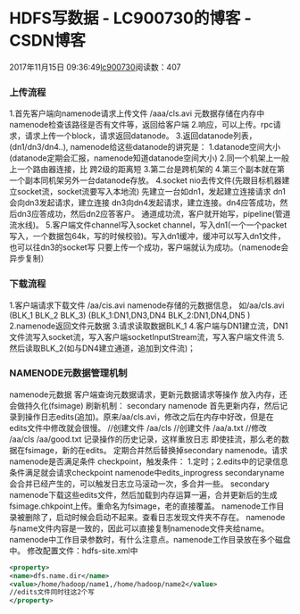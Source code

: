 # HDFS写数据 - LC900730的博客 - CSDN博客
2017年11月15日 09:36:49[lc900730](https://me.csdn.net/LC900730)阅读数：407
### 上传流程
1.首先客户端向namenode请求上传文件  /aaa/cls.avi 
    元数据存储在内存中 
    namenode检查该路径是否有文件等，返回给客户端
2.响应，可以上传。rpc请求，请求上传一个block，请求返回datanode。 
3.返回datanode列表，(dn1/dn3/dn4..), 
     namenode给这些datanode的讲究是： 
     1.datanode空间大小(datanode定期会汇报，namenode知道datanode空间大小) 
     2.同一个机架上一般上一个路由器连接，比 跨2级的距离短 
     3.第二台是跨机架的 
     4.第三个副本就在第一个副本同机架另外一台datanode存放。
4.socket nio去传文件(先跟目标机器建立socket流，socket流要写入本地流) 
先建立一台如dn1，发起建立连接请求 
dn1会向dn3发起请求，建立连接 
dn3向dn4发起请求，建立连接。dn4应答成功，然后dn3应答成功，然后dn2应答客户。 
通道成功流，客户就开始写，pipeline(管道流水线)。 
5.客户端文件channel写入socket channel，写入dn1(一个一个packet写入，一个数据包64k，写的时候校验)。写入dn1缓冲，缓冲可以写入dn1文件，也可以往dn3的socket写 
只要上传一个成功，客户端就认为成功。（namenode会异步复制）
### 下载流程
1.客户端请求下载文件 /aa/cis.avi 
namenode存储的元数据信息， 
如/aa/cls.avi (BLK_1 BLK_2 BLK_3) (BLK_1:DN1,DN3,DN4  BLK_2:DN1,DN4,DN5  ) 
2.namenode返回文件元数据 
3.请求读取数据BLK_1 
4.客户端与DN1建立流，DN1文件流写入socket流，写入客户端socketInputStream流，写入客户端文件流 
5.然后读取BLK_2(如与DN4建立通道，追加到文件流)；
### NAMENODE元数据管理机制
namenode元数据 
客户端查询元数据请求，更新元数据请求等操作 
放入内存，还会做持久化(fsimage) 
刷新机制： 
secondary namenode 
首先更新内存，然后记录到操作日志edits(追加)。原来/aa/cls.avi，修改之后在内存中好改，但是在edits文件中修改就会很慢。
//创建文件  /aa/cls 
//创建文件  /aa/a.txt
//修改 /aa/cls   /aa/good.txt 
记录操作的历史记录，这样重放日志 
即使挂流，那么老的数据在fsimage，新的在edits。
定期合并然后替换掉secondary namenode。请求namenode是否满足条件 
checkpoint，触发条件： 1.定时；2.edits中的记录信息 
条件满足就会请求checkpoint 
namenode中edits_inprogress 
secondaryname会合并已经产生的，可以触发日志立马滚动一次，多合并一些。
secondary namenode下载这些edits文件，然后加载到内存运算一遍，合并更新后的生成fsimage.chkpoint上传。重命名为fsimage，老的直接覆盖。
namenode工作目录被删除了，启动时候会启动不起来。查看日志发现文件夹不存在。 
namenode与name文件内容是一致的，因此可以直接复制namenode文件夹给name。
namenode中工作目录参数时，有什么注意点。namenode工作目录放在多个磁盘中。 
修改配置文件：hdfs-site.xml中
```xml
<property>
<name>dfs.name.dir</name>
<value>/home/hadoop/name1,/home/hadoop/name2</value>
//edits文件同时往这2个写
</property>
```
